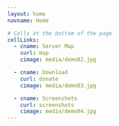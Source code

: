 ```yaml
---
layout: home
navname: Home

# Cells at the bottom of the page
cellLinks:
  - cname: Server Map
    curl: map
    cimage: media/demo02.jpg

  - cname: Download
    curl: donate
    cimage: media/demo03.jpg

  - cname: Screenshots
    curl: screenshots
    cimage: media/demo04.jpg
---
```

